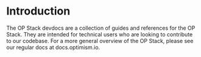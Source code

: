 # Introduction

The OP Stack devdocs are a collection of guides and references for the OP Stack. They are intended for technical
users who are looking to contribute to our codebase. For a more general overview of the OP Stack, please see our
regular docs at docs.optimism.io.

<!-- everything below this line is autogenerated -->

